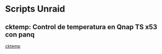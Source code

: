 # Scripts Unraid

## cktemp: Control de temperatura en Qnap TS x53 con panq

[cktemp](cktemp/README.md)

